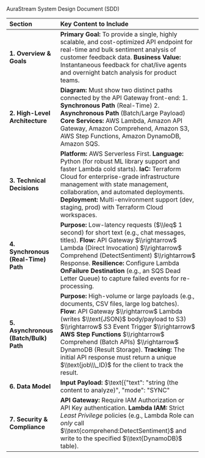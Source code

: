 AuraStream System Design Document (SDD)

| Section | Key Content to Include |
| :---- | :---- |
| **1\. Overview & Goals** | **Primary Goal:** To provide a single, highly scalable, and cost-optimized API endpoint for real-time and bulk sentiment analysis of customer feedback data. **Business Value:** Instantaneous feedback for chat/live agents and overnight batch analysis for product teams. |
| **2\. High-Level Architecture** | **Diagram:** Must show two distinct paths connected by the API Gateway front-end: 1\. **Synchronous Path** (Real-Time) 2\. **Asynchronous Path** (Batch/Large Payload) **Core Services:** AWS Lambda, Amazon API Gateway, Amazon Comprehend, Amazon S3, AWS Step Functions, Amazon DynamoDB, Amazon SQS. |
| **3\. Technical Decisions** | **Platform:** AWS Serverless First. **Language:** Python (for robust ML library support and faster Lambda cold starts). **IaC:** Terraform Cloud for enterprise-grade infrastructure management with state management, collaboration, and automated deployments. **Deployment:** Multi-environment support (dev, staging, prod) with Terraform Cloud workspaces. |
| **4\. Synchronous (Real-Time) Path** | **Purpose:** Low-latency requests ($\\leq$ 1 second) for short text (e.g., chat messages, titles). **Flow:** API Gateway $\\rightarrow$ Lambda (Direct Invocation) $\\rightarrow$ Comprehend (DetectSentiment) $\\rightarrow$ Response. **Resilience:** Configure Lambda **OnFailure Destination** (e.g., an SQS Dead Letter Queue) to capture failed events for re-processing. |
| **5\. Asynchronous (Batch/Bulk) Path** | **Purpose:** High-volume or large payloads (e.g., documents, CSV files, large log batches). **Flow:** API Gateway $\\rightarrow$ Lambda (writes $\\text{JSON}$ body/payload to S3) $\\rightarrow$ S3 Event Trigger $\\rightarrow$ **AWS Step Functions** $\\rightarrow$ Comprehend (Batch APIs) $\\rightarrow$ DynamoDB (Result Storage). **Tracking:** The initial API response must return a unique $\\text{job\\\_ID}$ for the client to track the result. |
| **6\. Data Model** | **Input Payload:** $\\text{{"text": "string (the content to analyze)", "mode": "SYNC" |
| **7\. Security & Compliance** | **API Gateway:** Require IAM Authorization or API Key authentication. **Lambda IAM:** Strict *Least Privilege* policies (e.g., Lambda Role can *only* call $\\text{comprehend:DetectSentiment}$ and write to the specified $\\text{DynamoDB}$ table). |

